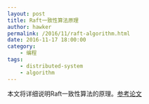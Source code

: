 ```yaml
---
layout: post
title: Raft一致性算法原理
author: hawker
permalink: /2016/11/raft-algorithm.html
date: 2016-11-17 18:00:00
category:
    - 编程
tags:
    - distributed-system
    - algorithm
---
```

本文将详细说明Raft一致性算法的原理。[参考论文](https://pdos.csail.mit.edu/6.824/papers/raft-extended.pdf)
